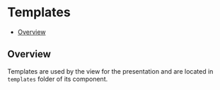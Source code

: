 # Templates
- [Overview](#overview)

<a name="overview"></a>
## Overview
Templates are used by the view for the presentation and are located in `templates` folder of its component.